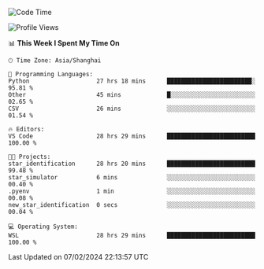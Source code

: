 <!--START_SECTION:waka-->
![Code Time](http://img.shields.io/badge/Code%20Time-1%2C507%20hrs%2044%20mins-blue)

![Profile Views](http://img.shields.io/badge/Profile%20Views-0-blue)

📊 **This Week I Spent My Time On** 

```text
🕑︎ Time Zone: Asia/Shanghai

💬 Programming Languages: 
Python                   27 hrs 18 mins      ████████████████████████░   95.81 % 
Other                    45 mins             █░░░░░░░░░░░░░░░░░░░░░░░░   02.65 % 
CSV                      26 mins             ░░░░░░░░░░░░░░░░░░░░░░░░░   01.54 % 

🔥 Editors: 
VS Code                  28 hrs 29 mins      █████████████████████████   100.00 % 

🐱‍💻 Projects: 
star_identification      28 hrs 20 mins      █████████████████████████   99.48 % 
star_simulator           6 mins              ░░░░░░░░░░░░░░░░░░░░░░░░░   00.40 % 
.pyenv                   1 min               ░░░░░░░░░░░░░░░░░░░░░░░░░   00.08 % 
new_star_identification  0 secs              ░░░░░░░░░░░░░░░░░░░░░░░░░   00.04 % 

💻 Operating System: 
WSL                      28 hrs 29 mins      █████████████████████████   100.00 % 
```


 Last Updated on 07/02/2024 22:13:57 UTC
<!--END_SECTION:waka-->